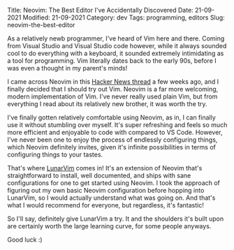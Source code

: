 Title: Neovim: The Best Editor I've Accidentally Discovered 
Date: 21-09-2021 
Modified: 21-09-2021 
Category: dev 
Tags: programming, editors
Slug: neovim-the-best-editor

As a relatively newb programmer, I've heard of Vim here and there. Coming from Visual Studio and Visual Studio code however, while it always sounded cool to do everything with a keyboard, it sounded extremely intimidating as a tool for programming. Vim literally dates back to the early 90s, before I was even a thought in my parent's minds!

I came across Neovim in this [Hacker News thread](https://news.ycombinator.com/item?id=27713358) a few weeks ago, and I finally decided that I should try out Vim. Neovim is a far more welcoming, modern implementation of Vim. I've never really used plain Vim, but from everything I read about its relatively new brother, it was worth the try.

I've finally gotten relatively comfortable using Neovim, as in, I can finally use it without stumbling over myself. It's super refreshing and feels so much more efficient and enjoyable to code with compared to VS Code. However, I've never been one to enjoy the process of endlessly configuring things, which Neovim definitely invites, given it's infinite possibilities in terms of configuring things to your tastes.

That's where [LunarVim](https://www.lunarvim.org/) comes in! It's an extension of Neovim that's straightforward to install, well documented, and ships with sane configurations for one to get started using Neovim. I took the approach of figuring out my own basic Neovim configuration before hopping into LunarVim, so I would actually understand what was going on. And that's what I would recommend for everyone, but regardless, it's fantastic!

So I'll say, definitely give LunarVim a try. It and the shoulders it's built upon are certainly worth the large learning curve, for some people anyways.

Good luck :)
